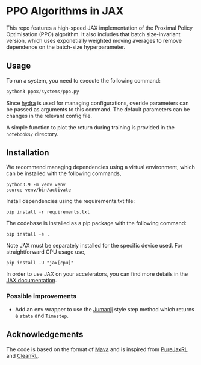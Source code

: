 # PPO Algorithms in JAX

This repo features a high-speed JAX implementation of the Proximal Policy Optimisation (PPO) algorithm.
It also includes that batch size-invariant version, which uses exponetially weighted moving averages to remove dependence on the batch-size hyperparameter.

## Usage

To run a system, you need to execute the following command:
```python
python3 ppox/systems/ppo.py 
```
Since [hydra](https://hydra.cc/docs/intro/) is used for managing configurations, overide parameters can be passed as arguments to this command.
The default parameters can be changes in the relevant config file.

A simple function to plot the return during training is provided in the `notebooks/` directory.


## Installation

We recommend managing dependencies using a virtual environment, which can be installed with the following commands,
```
python3.9 -m venv venv
source venv/bin/activate
```

Install dependencies using the requirements.txt file:

```
pip install -r requirements.txt
```
The codebase is installed as a pip package with the following command:
```
pip install -e .
```

Note JAX must be separately installed for the specific device used. For straightforward CPU usage use,
```
pip install -U "jax[cpu]"
```

In order to use JAX on your accelerators, you can find more details in the [JAX documentation](https://github.com/google/jax#installation).


### Possible improvements
- Add an env wrapper to use the [Jumanji](https://github.com/instadeepai/jumanji/) style step method which returns a `state` and `Timestep`.

## Acknowledgements

The code is based on the format of [Mava](https://github.com/instadeepai/Mava.git) and is inspired from [PureJaxRL](https://github.com/luchris429/purejaxrl) and [CleanRL](https://github.com/vwxyzjn/cleanrl).




